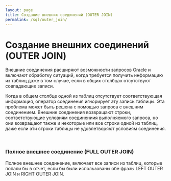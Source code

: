 ```yaml
---
layout: page
title: Создание внешних соединений (OUTER JOIN)
permalink: /sql/outer_join/
---
```


# Создание внешних соединений (OUTER JOIN)


Внешние соединения расширяют возможности запросов Oracle и включают обработку ситуаций, когда требуется получить информацию из таблиц даже в том случае, если в общих столбцах отсутствуют совпадающие записи.


Когда в общем столбце одной из таблиц отсутствует соответствующая информация, оператор соединения игнорирует эту запись таблицы. Эта проблема может быть решена с помощью запроса с внешним соединением. Внешние соединения возвращают строки, соответствующие условиям соединениия выполняемого запроса, но они возвращают также и некоторые или все строки одной из таблиц, даже если эти строки таблицы не удовлетворяют условиям соединения.



<br/>
<h3>Полное внешнее соединение (FULL OUTER JOIN)</h3>


Полное внешнее соединение, включает все записи из таблиц, которые попали бы в отчет, если бы были использованы обе фразы LEFT OUTER JOIN и RIGHT OUTER JOIN.
